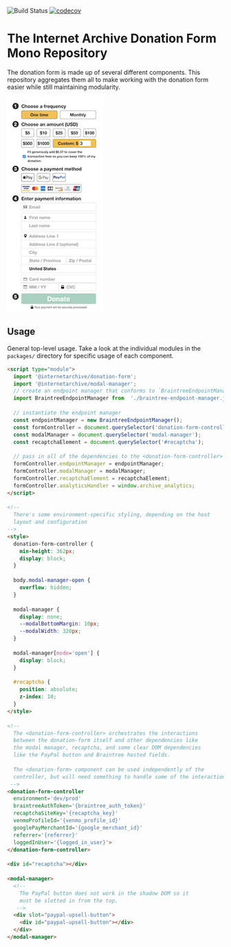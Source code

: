 ![Build Status](https://github.com/internetarchive/iaux-donation-form/actions/workflows/ci.yml/badge.svg) [![codecov](https://codecov.io/gh/internetarchive/iaux-donation-form/branch/master/graph/badge.svg)](https://codecov.io/gh/internetarchive/iaux-donation-form)

# The Internet Archive Donation Form Mono Repository

The donation form is made up of several different components. This repository aggregates them all to make working with the donation form easier while still maintaining modularity.

![Donation Form](./assets/img/screenshot.png "Donation Form")

## Usage

General top-level usage. Take a look at the individual modules in the `packages/` directory for specific usage of each component.

```html
<script type="module">
  import '@internetarchive/donation-form';
  import '@internetarchive/modal-manager';
  // create an endpoint manager that conforms to `BraintreeEndpointManagerInterface`
  import BraintreeEndpointManager from  './braintree-endpoint-manager.js';

  // instantiate the endpoint manager
  const endpointManager = new BraintreeEndpointManager();
  const formController = document.querySelector('donation-form-controller');
  const modalManager = document.querySelector('modal-manager');
  const recaptchaElement = document.querySelector('#recaptcha');

  // pass in all of the dependencies to the <donation-form-controller>
  formController.endpointManager = endpointManager;
  formController.modalManager = modalManager;
  formController.recaptchaElement = recaptchaElement;
  formController.analyticsHandler = window.archive_analytics;
</script>

<!--
  There's some environment-specific styling, depending on the host
  layout and configuration
-->
<style>
  donation-form-controller {
    min-height: 362px;
    display: block;
  }

  body.modal-manager-open {
    overflow: hidden;
  }

  modal-manager {
    display: none;
    --modalBottomMargin: 10px;
    --modalWidth: 320px;
  }

  modal-manager[mode='open'] {
    display: block;
  }

  #recaptcha {
    position: absolute;
    z-index: 10;
  }
</style>

<!--
  The <donation-form-controller> orchestrates the interactions
  between the donation-form itself and other dependencies like
  the modal manager, recaptcha, and some clear DOM dependencies
  like the PayPal button and Braintree hosted fields.

  The <donation-form> component can be used independently of the
  controller, but will need something to handle some of the interactions.
 -->
<donation-form-controller
  environment='dev/prod'
  braintreeAuthToken='{braintree_auth_token}'
  recaptchaSiteKey='{recaptcha_key}'
  venmoProfileId='{venmo_profile_id}'
  googlePayMerchantId='{google_merchant_id}'
  referrer='{referrer}'
  loggedInUser='{logged_in_user}'>
</donation-form-controller>

<div id="recaptcha"></div>

<modal-manager>
  <!--
    The PayPal button does not work in the shadow DOM so it
    must be slotted in from the top.
   -->
  <div slot="paypal-upsell-button">
    <div id="paypal-upsell-button"></div>
  </div>
</modal-manager>
```

